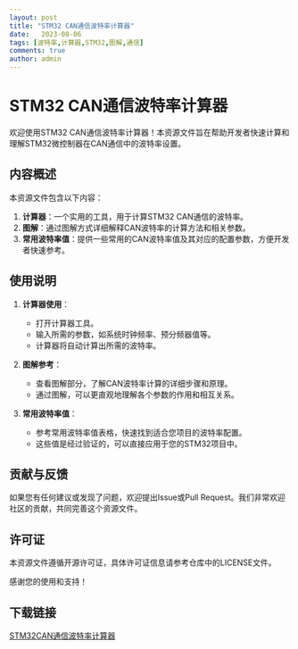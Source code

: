 ```yaml
---
layout: post
title: "STM32 CAN通信波特率计算器"
date:   2023-08-06
tags: [波特率,计算器,STM32,图解,通信]
comments: true
author: admin
---
```

# STM32 CAN通信波特率计算器

欢迎使用STM32 CAN通信波特率计算器！本资源文件旨在帮助开发者快速计算和理解STM32微控制器在CAN通信中的波特率设置。

## 内容概述

本资源文件包含以下内容：

1. **计算器**：一个实用的工具，用于计算STM32 CAN通信的波特率。
2. **图解**：通过图解方式详细解释CAN波特率的计算方法和相关参数。
3. **常用波特率值**：提供一些常用的CAN波特率值及其对应的配置参数，方便开发者快速参考。

## 使用说明

1. **计算器使用**：
   - 打开计算器工具。
   - 输入所需的参数，如系统时钟频率、预分频器值等。
   - 计算器将自动计算出所需的波特率。

2. **图解参考**：
   - 查看图解部分，了解CAN波特率计算的详细步骤和原理。
   - 通过图解，可以更直观地理解各个参数的作用和相互关系。

3. **常用波特率值**：
   - 参考常用波特率值表格，快速找到适合您项目的波特率配置。
   - 这些值是经过验证的，可以直接应用于您的STM32项目中。

## 贡献与反馈

如果您有任何建议或发现了问题，欢迎提出Issue或Pull Request。我们非常欢迎社区的贡献，共同完善这个资源文件。

## 许可证

本资源文件遵循开源许可证，具体许可证信息请参考仓库中的LICENSE文件。

感谢您的使用和支持！

## 下载链接

[STM32CAN通信波特率计算器](https://pan.quark.cn/s/de50682f066a)